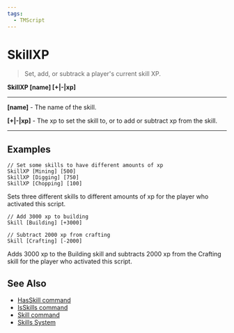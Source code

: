 ```yaml
---
tags:
  - TMScript
---
```


# SkillXP

> Set, add, or subtrack a player's current skill XP.

**SkillXP \[name\] \[+|-|xp\]**

_____

**\[name\]** - The name of the skill.

**\[+|-|xp\]** - The xp to set the skill to, or to add or subtract xp from the skill.

_____

## Examples

``` title="skillxp-example-1.txt" linenums="1"
// Set some skills to have different amounts of xp
SkillXP [Mining] [500]
SkillXP [Digging] [750]
SkillXP [Chopping] [100]
```

Sets three different skills to different amounts of xp for the player who activated this script.

``` title="skillsp-example-2.txt" linenums="1"
// Add 3000 xp to building
Skill [Building] [+3000]

// Subtract 2000 xp from crafting
Skill [Crafting] [-2000]
```

Adds 3000 xp to the Building skill and subtracts 2000 xp from the Crafting skill for the player who activated this script.

## See Also

* [HasSkill command](/tmscript/commands/query-commands/hasskill/)
* [IsSkills command](/tmscript/commands/query-commands/isskills/)
* [Skill command](/tmscript/commands/skill/)
* [Skills System](/documentation/skills-system/)
